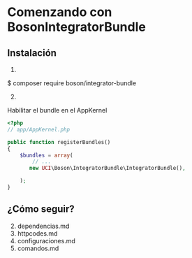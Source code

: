 Comenzando con BosonIntegratorBundle
=====================================

## Instalación
1)
$ composer require boson/integrator-bundle

2)
Habilitar el bundle en el AppKernel

 ``` php
 <?php
 // app/AppKernel.php

 public function registerBundles()
 {
     $bundles = array(
         // ...
        new UCI\Boson\IntegratorBundle\IntegratorBundle(),

     );
 }
 ```
 ## ¿Cómo seguir?
 2. dependencias.md
 3. httpcodes.md
 4. configuraciones.md
 5. comandos.md
